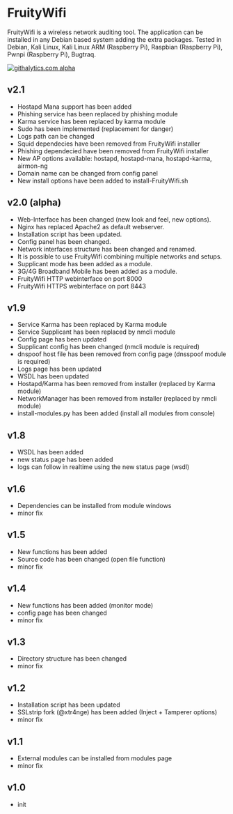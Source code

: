 FruityWifi
==============

FruityWifi is a wireless network auditing tool. The application can be installed in any Debian based system adding the extra packages. Tested in Debian, Kali Linux, Kali Linux ARM (Raspberry Pi), Raspbian (Raspberry Pi), Pwnpi (Raspberry Pi), Bugtraq.

[![githalytics.com alpha](https://cruel-carlota.pagodabox.com/080d09d574c44ef246b87e11ed2468fc "githalytics.com")](http://githalytics.com/xtr4nge/FruityWifi)


v2.1
----------------
- Hostapd Mana support has been added
- Phishing service has been replaced by phishing module
- Karma service has been replaced by karma module
- Sudo has been implemented (replacement for danger)
- Logs path can be changed
- Squid dependecies have been removed from FruityWifi installer
- Phishing dependecied have been removed from FruityWifi installer
- New AP options available: hostapd, hostapd-mana, hostapd-karma, airmon-ng
- Domain name can be changed from config panel
- New install options have been added to install-FruityWifi.sh


v2.0 (alpha)
----------------
- Web-Interface has been changed (new look and feel, new options).
- Nginx has replaced Apache2 as default webserver.
- Installation script has been updated.
- Config panel has been changed.
- Network interfaces structure has been changed and renamed.
- It is possible to use FruityWifi combining multiple networks and setups.
- Supplicant mode has been added as a module.
- 3G/4G Broadband Mobile has been added as a module.
- FruityWifi HTTP webinterface on port 8000
- FruityWifi HTTPS webinterface on port 8443


v1.9
----------------
- Service Karma has been replaced by Karma module
- Service Supplicant has been replaced by nmcli module
- Config page has been updated
- Supplicant config has been changed (nmcli module is required)
- dnspoof host file has been removed from config page (dnsspoof module is required)
- Logs page has been updated
- WSDL has been updated
- Hostapd/Karma has been removed from installer (replaced by Karma module)
- NetworkManager has been removed from installer (replaced by nmcli module)
- install-modules.py has been added (install all modules from console)


v1.8
----------------
- WSDL has been added
- new status page has been added
- logs can follow in realtime using the new status page (wsdl)


v1.6
----------------
- Dependencies can be installed from module windows
- minor fix


v1.5
----------------
- New functions has been added
- Source code has been changed (open file function)
- minor fix


v1.4
----------------
- New functions has been added (monitor mode)
- config page has been changed
- minor fix


v1.3
----------------
- Directory structure has been changed
- minor fix


v1.2
----------------
- Installation script has been updated
- SSLstrip fork (@xtr4nge) has been added (Inject + Tamperer options)
- minor fix


v1.1
----------------
- External modules can be installed from modules page
- minor fix


v1.0
----------------
- init
